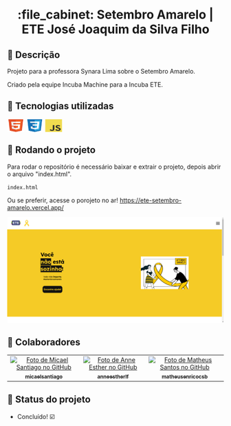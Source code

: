 <h1 align="center">:file_cabinet: Setembro Amarelo | ETE José Joaquim da Silva Filho</h1>

## :memo: Descrição
Projeto para a professora Synara Lima sobre o Setembro Amarelo.

Criado pela equipe Incuba Machine para a Incuba ETE.

## :wrench: Tecnologias utilizadas
<div align="left">
  <img align="center" alt="HTML" height="30" width="40" src="https://raw.githubusercontent.com/devicons/devicon/master/icons/html5/html5-original.svg">
  <img align="center" alt="CSS" height="30" width="40" src="https://raw.githubusercontent.com/devicons/devicon/master/icons/css3/css3-original.svg">
  <img align="center" alt="JavaScript" height="30" width="40" src="https://raw.githubusercontent.com/devicons/devicon/master/icons/javascript/javascript-original.svg">
</div>

## :rocket: Rodando o projeto
Para rodar o repositório é necessário baixar e extrair o projeto, depois abrir o arquivo "index.html".
```
index.html
```

Ou se preferir, acesse o porojeto no ar!
https://ete-setembro-amarelo.vercel.app/

![Foto do projeto rodando](/assets/images/screenshot.png)

## :handshake: Colaboradores
<table>
  <tr>
    <td align="center">
      <a href="http://github.com/micaelsantiago">
        <img src="https://avatars.githubusercontent.com/u/83787168?v=4" width="100px;" alt="Foto de Micael Santiago no GitHub"/><br>
        <sub>
          <b>micaelsantiago</b>
        </sub>
      </a>
    </td>
    <td align="center">
      <a href="https://github.com/anneestherlf">
        <img src="https://avatars.githubusercontent.com/u/102173382?v=4" width="100px;" alt="Foto de Anne Esther no GitHub"/><br>
        <sub>
          <b>anneestherlf</b>
        </sub>
      </a>
    </td>
    <td align="center">
      <a href="https://github.com/matheusenricocsb">
        <img src="https://avatars.githubusercontent.com/u/102174772?v=4" width="100px;" alt="Foto de Matheus Santos no GitHub"/><br>
        <sub>
          <b>matheusenricocsb</b>
        </sub>
      </a>
    </td>
  </tr>
</table>

## :dart: Status do projeto
* Concluído! :ballot_box_with_check:
